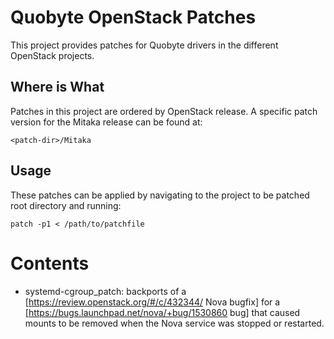 # Quobyte OpenStack Patches

This project provides patches for Quobyte drivers in the different OpenStack projects.

## Where is What

Patches in this project are ordered by OpenStack release. A specific patch  version for the Mitaka release can be found at:

    <patch-dir>/Mitaka


## Usage

These patches can be applied by navigating to the project to be patched root directory and running:

    patch -p1 < /path/to/patchfile

# Contents

- systemd-cgroup_patch: backports of a [https://review.openstack.org/#/c/432344/ Nova bugfix] for a [https://bugs.launchpad.net/nova/+bug/1530860 bug] that caused mounts to be removed when the Nova service was stopped or restarted.